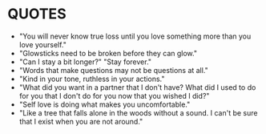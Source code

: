 # QUOTES

- "You will never know true loss until you love something more than you love yourself."
- "Glowsticks need to be broken before they can glow."
- "Can I stay a bit longer?" "Stay forever."
- "Words that make questions may not be questions at all."
- "Kind in your tone, ruthless in your actions."
- "What did you want in a partner that I don't have? What did I used to do for you that I don't do for you now that you wished I did?"
- "Self love is doing what makes you uncomfortable."
- "Like a tree that falls alone in the woods without a sound. I can't be sure that I exist when you are not around."